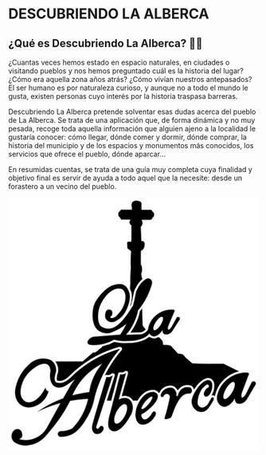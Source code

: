 # DESCUBRIENDO LA ALBERCA

## ¿Qué es Descubriendo La Alberca? :woman_shrugging:

¿Cuantas veces hemos estado en espacio naturales, en ciudades o visitando pueblos y nos
hemos preguntado cuál es la historia del lugar? ¿Cómo era aquella zona años atrás? ¿Cómo
vivían nuestros antepasados? El ser humano es por naturaleza curioso, y aunque no a todo
el mundo le gusta, existen personas cuyo interés por la historia traspasa barreras.

Descubriendo La Alberca pretende solventar esas dudas acerca del pueblo de La Alberca.
Se trata de una aplicación que, de forma dinámica y no muy pesada, recoge toda aquella
información que alguien ajeno a la localidad le gustaría conocer: cómo llegar, dónde comer
y dormir, dónde comprar, la historia del municipio y de los espacios y monumentos más
conocidos, los servicios que ofrece el pueblo, dónde aparcar...

En resumidas cuentas, se trata de una guía muy completa cuya finalidad y objetivo final es
servir de ayuda a todo aquel que la necesite: desde un forastero a un vecino del pueblo.

![Logo de la aplicación](app/src/main/res/drawable/logo.jpg)